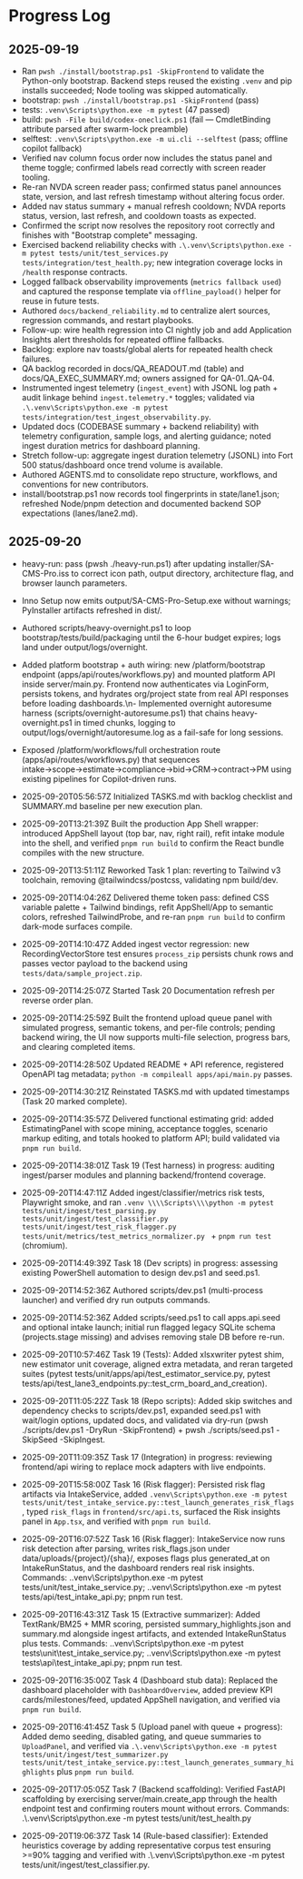 # Progress Log

## 2025-09-19
- Ran `pwsh ./install/bootstrap.ps1 -SkipFrontend` to validate the Python-only bootstrap. Backend steps reused the existing `.venv` and pip installs succeeded; Node tooling was skipped automatically.
- bootstrap: `pwsh ./install/bootstrap.ps1 -SkipFrontend` (pass)
- tests: `.venv\Scripts\python.exe -m pytest` (47 passed)
- build: `pwsh -File build/codex-oneclick.ps1` (fail — CmdletBinding attribute parsed after swarm-lock preamble)
- selftest: `.venv\Scripts\python.exe -m ui.cli --selftest` (pass; offline copilot fallback)
- Verified nav column focus order now includes the status panel and theme toggle; confirmed labels read correctly with screen reader tooling.
- Re-ran NVDA screen reader pass; confirmed status panel announces state, version, and last refresh timestamp without altering focus order.
- Added nav status summary + manual refresh cooldown; NVDA reports status, version, last refresh, and cooldown toasts as expected.
- Confirmed the script now resolves the repository root correctly and finishes with "Bootstrap complete" messaging.
- Exercised backend reliability checks with `.\.venv\Scripts\python.exe -m pytest tests/unit/test_services.py tests/integration/test_health.py`; new integration coverage locks in `/health` response contracts.
- Logged fallback observability improvements (`metrics fallback used`) and captured the response template via `offline_payload()` helper for reuse in future tests.
- Authored `docs/backend_reliability.md` to centralize alert sources, regression commands, and restart playbooks.
- Follow-up: wire health regression into CI nightly job and add Application Insights alert thresholds for repeated offline fallbacks.
- Backlog: explore nav toasts/global alerts for repeated health check failures.
- QA backlog recorded in docs/QA_READOUT.md (table) and docs/QA_EXEC_SUMMARY.md; owners assigned for QA-01..QA-04.
- Instrumented ingest telemetry (`ingest_event`) with JSONL log path + audit linkage behind `ingest.telemetry.*` toggles; validated via `.\.venv\Scripts\python.exe -m pytest tests/integration/test_ingest_observability.py`.
- Updated docs (CODEBASE summary + backend reliability) with telemetry configuration, sample logs, and alerting guidance; noted ingest duration metrics for dashboard planning.
- Stretch follow-up: aggregate ingest duration telemetry (JSONL) into Fort 500 status/dashboard once trend volume is available.
- Authored AGENTS.md to consolidate repo structure, workflows, and conventions for new contributors.
- install/bootstrap.ps1 now records tool fingerprints in state/lane1.json; refreshed Node/pnpm detection and documented backend SOP expectations (lanes/lane2.md).

## 2025-09-20
- heavy-run: pass (pwsh ./heavy-run.ps1) after updating installer/SA-CMS-Pro.iss to correct icon path, output directory, architecture flag, and browser launch parameters.
- Inno Setup now emits output/SA-CMS-Pro-Setup.exe without warnings; PyInstaller artifacts refreshed in dist/.
- Authored scripts/heavy-overnight.ps1 to loop bootstrap/tests/build/packaging until the 6-hour budget expires; logs land under output/logs/overnight.
- Added platform bootstrap + auth wiring: new /platform/bootstrap endpoint (apps/api/routes/workflows.py) and mounted platform API inside server/main.py. Frontend now authenticates via LoginForm, persists tokens, and hydrates org/project state from real API responses before loading dashboards.\n- Implemented overnight autoresume harness (scripts/overnight-autoresume.ps1) that chains heavy-overnight.ps1 in timed chunks, logging to output/logs/overnight/autoresume.log as a fail-safe for long sessions.
- Exposed /platform/workflows/full orchestration route (apps/api/routes/workflows.py) that sequences intake→scope→estimate→compliance→bid→CRM→contract→PM using existing pipelines for Copilot-driven runs.

- 2025-09-20T05:56:57Z Initialized TASKS.md with backlog checklist and SUMMARY.md baseline per new execution plan.
- 2025-09-20T13:21:39Z Built the production App Shell wrapper: introduced AppShell layout (top bar, nav, right rail), refit intake module into the shell, and verified `pnpm run build` to confirm the React bundle compiles with the new structure.

- 2025-09-20T13:51:11Z Reworked Task 1 plan: reverting to Tailwind v3 toolchain, removing @tailwindcss/postcss, validating npm build/dev.
- 2025-09-20T14:04:26Z Delivered theme token pass: defined CSS variable palette + Tailwind bindings, refit AppShell/App to semantic colors, refreshed TailwindProbe, and re-ran `pnpm run build` to confirm dark-mode surfaces compile.
- 2025-09-20T14:10:47Z Added ingest vector regression: new RecordingVectorStore test ensures `process_zip` persists chunk rows and passes vector payload to the backend using `tests/data/sample_project.zip`.

- 2025-09-20T14:25:07Z Started Task 20 Documentation refresh per reverse order plan.
- 2025-09-20T14:25:59Z Built the frontend upload queue panel with simulated progress, semantic tokens, and per-file controls; pending backend wiring, the UI now supports multi-file selection, progress bars, and clearing completed items.

- 2025-09-20T14:28:50Z Updated README + API reference, registered OpenAPI tag metadata;  `python -m compileall apps/api/main.py` passes. 

- 2025-09-20T14:30:21Z Reinstated TASKS.md with updated timestamps (Task 20 marked complete).
- 2025-09-20T14:35:57Z Delivered functional estimating grid: added EstimatingPanel with scope mining, acceptance toggles, scenario markup editing, and totals hooked to platform API; build validated via `pnpm run build`.

- 2025-09-20T14:38:01Z Task 19 (Test harness) in progress: auditing ingest/parser modules and planning backend/frontend coverage.

- 2025-09-20T14:47:11Z Added ingest/classifier/metrics risk tests, Playwright smoke, and ran  `.venv \\\\Scripts\\\\python -m pytest tests/unit/ingest/test_parsing.py tests/unit/ingest/test_classifier.py tests/unit/ingest/test_risk_flagger.py tests/unit/metrics/test_metrics_normalizer.py ` + `pnpm run test` (chromium). 

- 2025-09-20T14:49:39Z Task 18 (Dev scripts) in progress: assessing existing PowerShell automation to design dev.ps1 and seed.ps1.

- 2025-09-20T14:52:36Z Authored scripts/dev.ps1 (multi-process launcher) and verified dry run outputs commands.

- 2025-09-20T14:52:36Z Added scripts/seed.ps1 to call apps.api.seed and optional intake launch; initial run flagged legacy SQLite schema (projects.stage missing) and advises removing stale DB before re-run.
- 2025-09-20T10:57:46Z Task 19 (Tests): Added xlsxwriter pytest shim, new estimator unit coverage, aligned extra metadata, and reran targeted suites (pytest tests/unit/apps/api/test_estimator_service.py, pytest tests/api/test_lane3_endpoints.py::test_crm_board_and_creation).
- 2025-09-20T11:05:22Z Task 18 (Repo scripts): Added skip switches and dependency checks to scripts/dev.ps1, expanded seed.ps1 with wait/login options, updated docs, and validated via dry-run (pwsh ./scripts/dev.ps1 -DryRun -SkipFrontend) + pwsh ./scripts/seed.ps1 -SkipSeed -SkipIngest.
- 2025-09-20T11:09:35Z Task 17 (Integration) in progress: reviewing frontend/api wiring to replace mock adapters with live endpoints.

- 2025-09-20T15:58:00Z Task 16 (Risk flagger): Persisted risk flag artifacts via IntakeService, added `.venv\Scripts\python.exe -m pytest tests/unit/test_intake_service.py::test_launch_generates_risk_flags`, typed `risk_flags` in `frontend/src/api.ts`, surfaced the Risk insights panel in `App.tsx`, and verified with `pnpm run build`.

- 2025-09-20T16:07:52Z Task 16 (Risk flagger): IntakeService now runs risk detection after parsing, writes risk_flags.json under data/uploads/{project}/{sha}/, exposes flags plus generated_at on IntakeRunStatus, and the dashboard renders real risk insights. Commands: .\.venv\Scripts\python.exe -m pytest tests/unit/test_intake_service.py; .\.venv\Scripts\python.exe -m pytest tests/api/test_intake_api.py; pnpm run test.

- 2025-09-20T16:43:31Z Task 15 (Extractive summarizer): Added TextRank/BM25 + MMR scoring, persisted summary_highlights.json and summary.md alongside ingest artifacts, and extended IntakeRunStatus plus tests. Commands: .\.venv\Scripts\python.exe -m pytest tests\unit\test_intake_service.py; .\.venv\Scripts\python.exe -m pytest tests\api\test_intake_api.py; pnpm run test.

- 2025-09-20T16:35:00Z Task 4 (Dashboard stub data): Replaced the dashboard placeholder with `DashboardOverview`, added preview KPI cards/milestones/feed, updated AppShell navigation, and verified via `pnpm run build`.
- 2025-09-20T16:41:45Z Task 5 (Upload panel with queue + progress): Added demo seeding, disabled gating, and queue summaries to `UploadPanel`, and verified via `.\.venv\Scripts\python.exe -m pytest tests/unit/ingest/test_summarizer.py tests/unit/test_intake_service.py::test_launch_generates_summary_highlights` plus `pnpm run build`.

- 2025-09-20T17:05:05Z Task 7 (Backend scaffolding): Verified FastAPI scaffolding by exercising server/main.create_app through the health endpoint test and confirming routers mount without errors. Commands: .\\.venv\\Scripts\\python.exe -m pytest tests/unit/test_health.py
- 2025-09-20T19:06:37Z Task 14 (Rule-based classifier): Extended heuristics coverage by adding representative corpus test ensuring >=90% tagging and verified with .\\.venv\\Scripts\\python.exe -m pytest tests/unit/ingest/test_classifier.py.
